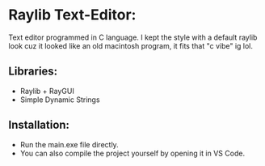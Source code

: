 # Raylib Text-Editor: 
Text editor programmed in C language. I kept the style with a default raylib look cuz it looked like an old macintosh program, it fits that "c vibe" ig lol.

## Libraries:
- Raylib + RayGUI
- Simple Dynamic Strings

## Installation:
- Run the main.exe file directly.
- You can also compile the project yourself by opening it in VS Code.
